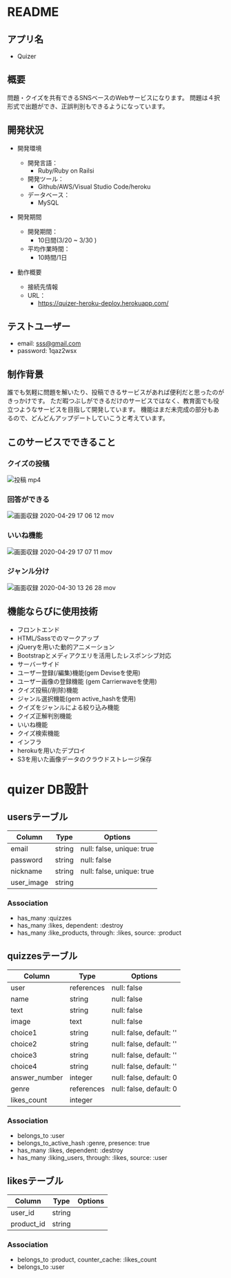 # README
## アプリ名
- Quizer
## 概要
問題・クイズを共有できるSNSベースのWebサービスになります。
問題は４択形式で出題ができ、正誤判別もできるようになっています。

## 開発状況
- 開発環境  
  - 開発言語：  
    - Ruby/Ruby on Railsi 
  - 開発ツール：  
    - Github/AWS/Visual Studio Code/heroku  
  - データベース：  
    - MySQL  

- 開発期間  
  - 開発期間：  
    - 10日間(3/20 ~ 3/30 )  
  - 平均作業時間：  
    - 10時間/1日  

- 動作概要  
  - 接続先情報  
  - URL：  
    - https://quizer-heroku-deploy.herokuapp.com/

## テストユーザー
- email: sss@gmail.com
- password: 1qaz2wsx

## 制作背景
誰でも気軽に問題を解いたり、投稿できるサービスがあれば便利だと思ったのがきっかけです。
ただ暇つぶしができるだけのサービスではなく、教育面でも役立つようなサービスを目指して開発しています。
機能はまだ未完成の部分もあるので、どんどんアップデートしていこうと考えています。

## このサービスでできること
### クイズの投稿
![投稿 mp4](https://user-images.githubusercontent.com/61737215/80574842-8bb8be80-8a3d-11ea-946d-68e468a30e6c.gif)

### 回答ができる
![画面収録 2020-04-29 17 06 12 mov](https://user-images.githubusercontent.com/61737215/80574891-a3904280-8a3d-11ea-9661-8fbbe2f719d8.gif)

### いいね機能
![画面収録 2020-04-29 17 07 11 mov](https://user-images.githubusercontent.com/61737215/80574937-b7d43f80-8a3d-11ea-9e0a-8b28845cd8f8.gif)

### ジャンル分け
![画面収録 2020-04-30 13 26 28 mov](https://user-images.githubusercontent.com/61737215/80672041-85cae800-8ae6-11ea-9159-98d36ace5fb9.gif)

## 機能ならびに使用技術
- フロントエンド
 - HTML/Sassでのマークアップ
 - jQueryを用いた動的アニメーション
 - Bootstrapとメディアクエリを活用したレスポンシブ対応
- サーバーサイド
 - ユーザー登録(/編集)機能(gem Deviseを使用)
 - ユーザー画像の登録機能 (gem Carrierwaveを使用)
 - クイズ投稿(/削除)機能
 - ジャンル選択機能(gem active_hashを使用)
 - クイズをジャンルによる絞り込み機能
 - クイズ正解判別機能
 - いいね機能
 - クイズ検索機能
- インフラ
 - herokuを用いたデプロイ
 - S3を用いた画像データのクラウドストレージ保存

# quizer DB設計
## usersテーブル
|Column|Type|Options|
|------|----|-------|
|email     |string|null: false, unique: true|
|password  |string|null: false|
|nickname  |string|null: false, unique: true|
|user_image|string||
### Association
- has_many :quizzes
- has_many :likes, dependent: :destroy
- has_many :like_products, through: :likes, source: :product

## quizzesテーブル
|Column|Type|Options|
|------|----|-------|
|user         |references|null: false|
|name         |string    |null: false|
|text         |string    |null: false|
|image        |text      |null: false|
|choice1      |string    |null: false, default: ''|
|choice2      |string    |null: false, default: ''|
|choice3      |string    |null: false, default: ''|
|choice4      |string    |null: false, default: ''|
|answer_number|integer   |null: false, default: 0|
|genre        |references|null: false, default: 0|
|likes_count  |integer   ||
### Association
- belongs_to :user
- belongs_to_active_hash :genre, presence: true
- has_many :likes, dependent: :destroy
- has_many :liking_users, through: :likes, source: :user


## likesテーブル
|Column|Type|Options|
|------|----|-------|
|user_id   |string    ||
|product_id|string    ||
### Association
- belongs_to :product, counter_cache: :likes_count
- belongs_to :user

